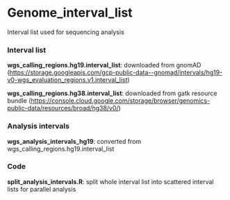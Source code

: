 # Genome_interval_list
Interval list used for sequencing analysis



### Interval list

**wgs_calling_regions.hg19.interval_list**: downloaded from gnomAD (https://storage.googleapis.com/gcp-public-data--gnomad/intervals/hg19-v0-wgs_evaluation_regions.v1.interval_list)

**wgs_calling_regions.hg38.interval_list**: downloaded from gatk resource bundle (https://console.cloud.google.com/storage/browser/genomics-public-data/resources/broad/hg38/v0/)



### Analysis intervals

**wgs_analysis_intervals_hg19**: converted from wgs_calling_regions.hg19.interval_list



### Code

**split_analysis_intervals.R**: split whole interval list into scattered interval lists for parallel analysis

